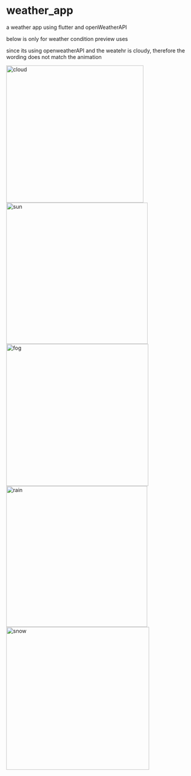 # weather_app
 a weather app using flutter and openWeatherAPI
 <p>below is only for weather condition preview uses</p>
 <p>since its using openweatherAPI and the weatehr is cloudy, therefore the wording does not match the animation</p>

<img width="364" alt="cloud" src="https://github.com/user-attachments/assets/eae69f09-3dfd-4336-8725-b9050c713ce7">
<img width="375" alt="sun" src="https://github.com/user-attachments/assets/252a6704-1bc3-4192-af73-3edaf95c2be5">
<img width="377" alt="fog" src="https://github.com/user-attachments/assets/4792993a-4ddd-4a50-a4af-c39e68da84e9">
<img width="374" alt="rain" src="https://github.com/user-attachments/assets/0a0af98e-6384-4696-9950-d4ada7758cec">
<img width="379" alt="snow" src="https://github.com/user-attachments/assets/6a8d025c-75de-4a3f-a51c-18c53b4eb583">
